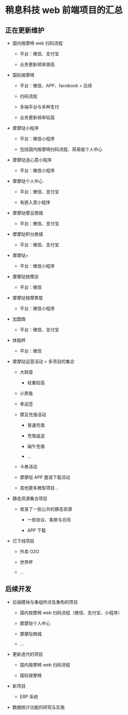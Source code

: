 # 稍息科技 web 前端项目的汇总


## 正在更新维护

+ 国内按摩椅 web 扫码流程

  - 平台：微信、支付宝

  - 业务更新频率很高

+ 国际按摩椅

  - 平台：微信、APP、facebook > 后续

  - 扫码流程

  - 多端平台与多种支付

  - 业务更新频率较高  

+ 摩摩哒小程序

  - 平台：微信小程序

  - 包括国内按摩椅扫码流程、简易版个人中心

+ 摩摩哒送心意小程序

  - 平台：微信小程序

+ 摩摩哒个人中心

  - 平台：微信、支付宝

  - 有嵌入至小程序

+ 摩摩哒摩豆商城

  - 平台：微信、支付宝

+ 摩摩哒积分商城

  - 平台：微信、支付宝

+ 摩摩哒+

  - 平台：微信小程序

+ 摩摩哒按摩店

  - 平台：微信

+ 摩摩哒按摩靠垫

  - 平台：微信小程序

+ 加盟商

  - 平台：微信、支付宝

+ 体脂秤

  - 平台：微信  

+ 摩摩哒运营活动 > 多项目的集合

  - 大转盘

    * 权重较高

  - 小黑鱼

  - 幸运签

  - 摩豆充值活动

    * 普通充值

    * 充值返送

    * 端午充值

    * ...

  - 卡券活动

  - 摩摩哒 APP 邀请下载活动

  - 其他更多微型项目...

+ 静态资源集合项目

  - 收录了一些公共的静态资源

    * 一些协议、条款与合同

    * APP 下载

+ 已下线项目

  - 外卖 O2O

  - 世界杯

  - ...


## 后续开发

  + 后端模块与重组所涉及重构的项目

    - 国内按摩椅 web 扫码流程（微信、支付宝、小程序）

    - 摩摩哒个人中心

    - 摩摩哒商城

    - ...

  + 更新迭代的项目

    - 国内按摩椅 web 扫码流程

    - 国际按摩椅

  + 新项目

    - ERP 系统

  + 数据统计功能的研究与实施  
